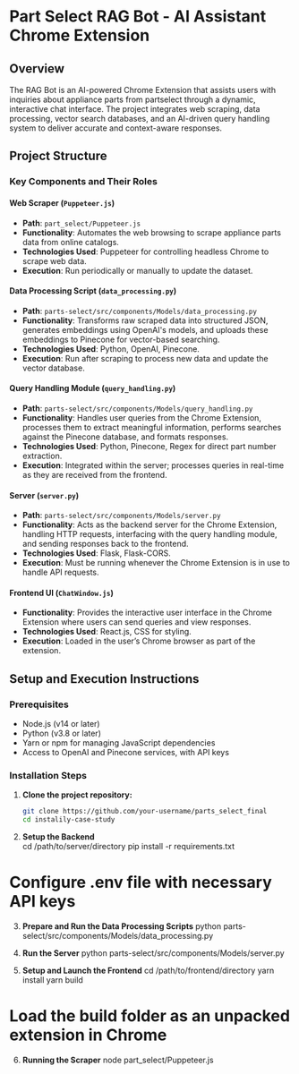 # Part Select RAG Bot - AI Assistant Chrome Extension

## Overview

The RAG Bot is an AI-powered Chrome Extension that assists users with inquiries about appliance parts from partselect through a dynamic, interactive chat interface. The project integrates web scraping, data processing, vector search databases, and an AI-driven query handling system to deliver accurate and context-aware responses.

## Project Structure

### Key Components and Their Roles

#### Web Scraper (`Puppeteer.js`)
- **Path**: `part_select/Puppeteer.js`
- **Functionality**: Automates the web browsing to scrape appliance parts data from online catalogs.
- **Technologies Used**: Puppeteer for controlling headless Chrome to scrape web data.
- **Execution**: Run periodically or manually to update the dataset.

#### Data Processing Script (`data_processing.py`)
- **Path**: `parts-select/src/components/Models/data_processing.py`
- **Functionality**: Transforms raw scraped data into structured JSON, generates embeddings using OpenAI's models, and uploads these embeddings to Pinecone for vector-based searching.
- **Technologies Used**: Python, OpenAI, Pinecone.
- **Execution**: Run after scraping to process new data and update the vector database.

#### Query Handling Module (`query_handling.py`)
- **Path**: `parts-select/src/components/Models/query_handling.py`
- **Functionality**: Handles user queries from the Chrome Extension, processes them to extract meaningful information, performs searches against the Pinecone database, and formats responses.
- **Technologies Used**: Python, Pinecone, Regex for direct part number extraction.
- **Execution**: Integrated within the server; processes queries in real-time as they are received from the frontend.

#### Server (`server.py`)
- **Path**: `parts-select/src/components/Models/server.py`
- **Functionality**: Acts as the backend server for the Chrome Extension, handling HTTP requests, interfacing with the query handling module, and sending responses back to the frontend.
- **Technologies Used**: Flask, Flask-CORS.
- **Execution**: Must be running whenever the Chrome Extension is in use to handle API requests.

#### Frontend UI (`ChatWindow.js`)
- **Functionality**: Provides the interactive user interface in the Chrome Extension where users can send queries and view responses.
- **Technologies Used**: React.js, CSS for styling.
- **Execution**: Loaded in the user’s Chrome browser as part of the extension.

## Setup and Execution Instructions

### Prerequisites
- Node.js (v14 or later)
- Python (v3.8 or later)
- Yarn or npm for managing JavaScript dependencies
- Access to OpenAI and Pinecone services, with API keys

### Installation Steps

1. **Clone the project repository:**
   ```bash
   git clone https://github.com/your-username/parts_select_final
   cd instalily-case-study

2. **Setup the Backend**    
cd /path/to/server/directory
pip install -r requirements.txt
# Configure .env file with necessary API keys

3. **Prepare and Run the Data Processing Scripts**
python parts-select/src/components/Models/data_processing.py

4. **Run the Server**
python parts-select/src/components/Models/server.py

5. **Setup and Launch the Frontend**
cd /path/to/frontend/directory
yarn install
yarn build
# Load the build folder as an unpacked extension in Chrome

6. **Running the Scraper**
node part_select/Puppeteer.js
